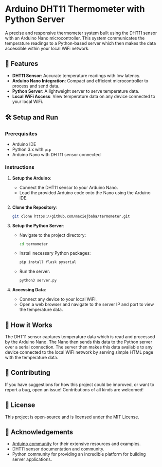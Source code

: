 # Arduino DHT11 Thermometer with Python Server

A precise and responsive thermometer system built using the DHT11 sensor with an Arduino Nano microcontroller. This system communicates the temperature readings to a Python-based server which then makes the data accessible within your local WiFi network.

## 🌟 Features

- **DHT11 Sensor**: Accurate temperature readings with low latency.
- **Arduino Nano Integration**: Compact and efficient microcontroller to process and send data.
- **Python Server**: A lightweight server to serve temperature data.
- **Local WiFi Access**: View temperature data on any device connected to your local WiFi.

## 🛠️ Setup and Run

### Prerequisites

- Arduino IDE
- Python 3.x with `pip`
- Arduino Nano with DHT11 sensor connected

### Instructions

1. **Setup the Arduino**:

   - Connect the DHT11 sensor to your Arduino Nano.
   - Load the provided Arduino code onto the Nano using the Arduino IDE.

2. **Clone the Repository**:

   ```bash
   git clone https://github.com/maciejbaba/termometer.git
   ```

3. **Setup the Python Server**:

   - Navigate to the project directory:
     ```bash
     cd termometer
     ```
   - Install necessary Python packages:
     ```bash
     pip install flask pyserial
     ```
   - Run the server:
     ```bash
     python3 server.py
     ```

4. **Accessing Data**:
   - Connect any device to your local WiFi.
   - Open a web browser and navigate to the server IP and port to view the temperature data.

## 📐 How it Works

The DHT11 sensor captures temperature data which is read and processed by the Arduino Nano. The Nano then sends this data to the Python server over a serial connection. The server then makes this data available to any device connected to the local WiFi network by serving simple HTML page with the temperature data.

## 🤝 Contributing

If you have suggestions for how this project could be improved, or want to report a bug, open an issue! Contributions of all kinds are welcomed!

## 📜 License

This project is open-source and is licensed under the MIT License.

## 🙏 Acknowledgements

- [Arduino community](https://www.arduino.cc/) for their extensive resources and examples.
- DHT11 sensor documentation and community.
- Python community for providing an incredible platform for building server applications.
